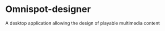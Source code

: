 Omnispot-designer
=================

A desktop application allowing the design of playable multimedia content
